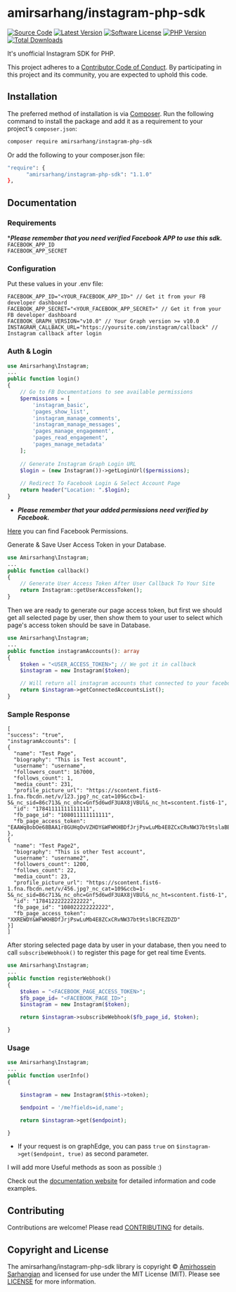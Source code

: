 # amirsarhang/instagram-php-sdk

[![Source Code][badge-source]][source]
[![Latest Version][badge-release]][packagist]
[![Software License][badge-license]][license]
[![PHP Version][badge-php]][php]
[![Total Downloads][badge-downloads]][downloads]

It's unofficial Instagram SDK for PHP.

This project adheres to a [Contributor Code of Conduct][conduct]. By
participating in this project and its community, you are expected to uphold this
code.


## Installation

The preferred method of installation is via [Composer][]. Run the following
command to install the package and add it as a requirement to your project's
`composer.json`:

```bash
composer require amirsarhang/instagram-php-sdk
```
Or add the following to your composer.json file:
```bash
"require": {
      "amirsarhang/instagram-php-sdk": "1.1.0"
},
```


## Documentation

### Requirements

****Please remember that you need verified Facebook APP to use this sdk.***
<br>
`FACEBOOK_APP_ID`
<br>
`FACEBOOK_APP_SECRET`

### Configuration

Put these values in your .env file:

```dotenv
FACEBOOK_APP_ID="<YOUR_FACEBOOK_APP_ID>" // Get it from your FB developer dashboard
FACEBOOK_APP_SECRET="<YOUR_FACEBOOK_APP_SECRET>" // Get it from your FB developer dashboard
FACEBOOK_GRAPH_VERSION="v10.0" // Your Graph version >= v10.0
INSTAGRAM_CALLBACK_URL="https://yoursite.com/instagram/callback" // Instagram callback after login
```

### Auth & Login

```php
use Amirsarhang\Instagram;
...
public function login()
{
    // Go to FB Documentations to see available permissions
    $permissions = [
        'instagram_basic',
        'pages_show_list',
        'instagram_manage_comments',
        'instagram_manage_messages',
        'pages_manage_engagement',
        'pages_read_engagement',
        'pages_manage_metadata'
    ];
    
    // Generate Instagram Graph Login URL
    $login = (new Instagram())->getLoginUrl($permissions);
    
    // Redirect To Facebook Login & Select Account Page
    return header("Location: ".$login);
}
```
* _**Please remember that your added permissions need verified by Facebook.**_

[Here](https://developers.facebook.com/docs/permissions/reference) you can find Facebook Permissions.

Generate & Save User Access Token in your Database.
```php
use Amirsarhang\Instagram;
...
public function callback()
{
    // Generate User Access Token After User Callback To Your Site
    return Instagram::getUserAccessToken();
}
```
Then we are ready to generate our page access token, but first we should get all selected page by user, then show
them to your user to select which page's access token should be save in Database.

```php
use Amirsarhang\Instagram;
...
public function instagramAccounts(): array
{
    $token = "<USER_ACCESS_TOKEN>"; // We got it in callback
    $instagram = new Instagram($token);

    // Will return all instagram accounts that connected to your facebook selected pages.
    return $instagram->getConnectedAccountsList(); 
}
```
### Sample Response
```
[
"success": "true",
"instagramAccounts": [
{
  "name": "Test Page",
  "biography": "This is Test account",
  "username": "username",
  "followers_count": 167000,
  "follows_count": 1,
  "media_count": 231,
  "profile_picture_url": "https://scontent.fist6-1.fna.fbcdn.net/v/123.jpg?_nc_cat=109&ccb=1-5&_nc_sid=86c713&_nc_ohc=Gnf5d6wdF3UAX8jVBUl&_nc_ht=scontent.fist6-1",
  "id": "17841111111111111",
  "fb_page_id": "108011111111111",
  "fb_page_access_token": "EAAWq8obOe68BAA1r8GUHqOvVZHDY&WFWKHBDfJrjPswLuMb4E8ZCxCRvNW37bt9tslaBBRbTv"
},
{
  "name": "Test Page2",
  "biography": "This is other Test account",
  "username": "username2",
  "followers_count": 1200,
  "follows_count": 22,
  "media_count": 23,
  "profile_picture_url": "https://scontent.fist6-1.fna.fbcdn.net/v/456.jpg?_nc_cat=109&ccb=1-5&_nc_sid=86c713&_nc_ohc=Gnf5d6wdF3UAX8jVBUl&_nc_ht=scontent.fist6-1",
  "id": "17841222222222222",
  "fb_page_id": "108022222222222",
  "fb_page_access_token": "XXREWDY&WFWKHBDfJrjPswLuMb4E8ZCxCRvNW37bt9tslBCFEZDZD"
}]
]
```
After storing selected page data by user in your database, then you need to call `subscribeWebhook()` to register this page for get real time Events.
```php
use Amirsarhang\Instagram;
...
public function registerWebhook()
{
    $token = "<FACEBOOK_PAGE_ACCESS_TOKEN>";
    $fb_page_id= "<FACEBOOK_PAGE_ID>";
    $instagram = new Instagram($token);

    return $instagram->subscribeWebhook($fb_page_id, $token);

}
```

### Usage
```php
use Amirsarhang\Instagram;
...
public function userInfo()
{

    $instagram = new Instagram($this->token);

    $endpoint = '/me?fields=id,name';

    return $instagram->get($endpoint);

}
```
* If your request is on graphEdge, you can pass `true` on `$instagram->get($endpoint, true)` as second parameter.

I will add more Useful methods as soon as possible :)

Check out the [documentation website][documentation] for detailed information
and code examples.


## Contributing

Contributions are welcome! Please read [CONTRIBUTING][] for details.


## Copyright and License

The amirsarhang/instagram-php-sdk library is copyright © [Amirhossein Sarhangian]()
and licensed for use under the MIT License (MIT). Please see [LICENSE][] for
more information.


[conduct]: https://github.com/amirsarhang/instagram-php-sdk/blob/master/.github/CODE_OF_CONDUCT.md
[composer]: http://getcomposer.org/
[documentation]: https://amirsarhang.github.io/instagram-php-sdk/
[contributing]: https://github.com/amirsarhang/instagram-php-sdk/blob/master/.github/CONTRIBUTING.md

[badge-source]: http://img.shields.io/badge/source-amirsarhang/instagram--php--sdk-blue.svg?style=flat-square
[badge-release]: https://img.shields.io/packagist/v/amirsarhang/instagram-php-sdk.svg?style=flat-square&label=release
[badge-license]: https://img.shields.io/packagist/l/amirsarhang/instagram-php-sdk.svg?style=flat-square
[badge-php]: https://img.shields.io/packagist/php-v/amirsarhang/instagram-php-sdk.svg?style=flat-square
[badge-downloads]: https://img.shields.io/packagist/dt/amirsarhang/instagram-php-sdk.svg?style=flat-square&colorB=mediumvioletred

[source]: https://github.com/amirsarhang/instagram-php-sdk
[packagist]: https://packagist.org/packages/amirsarhang/instagram-php-sdk
[license]: https://github.com/amirsarhang/instagram-php-sdk/blob/master/LICENSE
[php]: https://php.net
[downloads]: https://packagist.org/packages/amirsarhang/instagram-php-sdk
